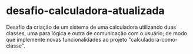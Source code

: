 # desafio-calculadora-atualizada
Desafio da criação de um sistema de uma calculadora utilizando duas classes, uma para lógica e outra de comunicação com o usuário; de modo que implemente novas funcionalidades ao projeto "calculadora-como-classe".
